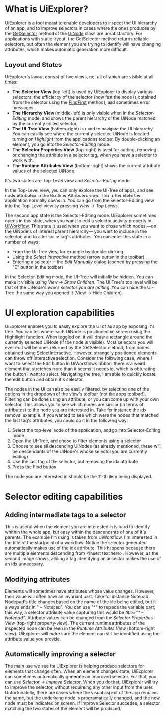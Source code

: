 # What is UiExplorer?

UiExplorer is a tool meant to enable developers to inspect the UI hierarchy of an app, and to improve selectors in cases where the ones produces by the [GetSelector](https://github.com/Deskover/UiPath/wiki/Uinode#wiki-GetSelector) method of the [UiNode](https://github.com/Deskover/UiPath/wiki/Uinode) class are unsatisfactory. For applications with static layout, the GetSelector method returns reliable selectors, but often the element you are trying to identify will have changing attributes, which makes automatic generation more difficult.

## Layout and States

UiExplorer's layout consist of five views, not all of which are visible at all times:

  * **The Selector View** (top-left) is used by UiExplorer to display various selectors, the efficiency of the selector (how fast the node is obtained from the selector using the [FindFirst](https://github.com/Deskover/UiPath/wiki/Uinode#wiki-FindFirst) method), and sometimes error messages.
  * **The Hierarchy View** (middle-left) is only visible when in the *Selector-Editing* mode, and shows the parent hierarchy of the UiNode matched by the currently edited selector.
  * **The UI-Tree View** (bottom-right) is used to navigate the UI hierarchy. You can easilly see where the currently selected UiNode is located turning on *Highlight* from the applications toolbar. By double-clicking an element, you go into the *Selector-Editing* mode.
  * **The Selector Properties View** (top-right) is used for adding, removing or changing the attribute in a selector tag, when you have a selector to work with.
  * **The Runtime Attributes View** (bottom-right) shows the current attribute values of the selected UiNode.

It's two states are *Top-Level* view and *Selector-Editing* mode. 

In the Top-Level view, you can only explore the UI-Tree of apps, and see node attributes in the Runtime Attributes view. This is the state the application normally opens in. You can go from the Selector-Editing view into the Top-Level view by pressing *View &#8594; Top Levels*.

The second app state is the Selector-Editing mode. UiExplorer sometimes opens in this state, when you want to edit a selector activity property in [UiWorkflow](http://google.com). This state is used when you want to chose which nodes &mdash;on the UiNode's of interest parent hierarchy&mdash; you want to include in the selector, and to alter some tag's attributes. You can enter this state in a number of ways:

  * From the Ui-Tree view, for example by double-clicking
  * Using the *Select Interactive* method (arrow button in the toolbar)
  * Entering a selector in the *Edit Manually* dialog (opened by pressing the "E" button in the toolbar)

In the Selector-Editing mode, the UI-Tree will initially be hidden. You can make it visible using *View &#8594; Show Children*. The UI-Tree's top level will be that of the UiNode's *who's selector you are editing*. You can hide the UI-Tree the same way you opened it (View &#8594; Hide Children).

# UI exploration capabilities

UiExplorer enables you to easily explore the UI of an app by exposing it's tree. You can tell where each UiNode is positioned on screen using the Hightlight function. When toggled on, it will draw a rectangle around the currently selected UiNode (if the node is visible). Most selectors you will ever edit will be ones returned by the GetSelector method, from nodes obtained using [SelectInteractive](http://google.com). However, strangelly positioned elements can throw off interactive selection. Consider the following case, where I want to select the Edit button in UiWorkflows ribbon: there is a weird element that stretches more than it seems it needs to, which is obturating the button I want to select. Navigating the tree, I am able to quickly locate the edit button and obtain it's selector.

The nodes in the UI can also be easilly filtered, by selecting one of the options in the dropdown of the view's toolbar (not the apps toolbar!). Filtering can be done using an attribute, or you can come up with your own selector. This allows you to see which nodes are similar (in terms of attributes) to the node you are interested in. Take for instance the idx removal example. If you wanted to see which were the nodes that matched the last tag's attributes, you could do it in the following way:

  1. Select the top-level node of the application, and go into Selector-Editing mode
  1. Open the UI-Tree, and chose to filter elements using a selector
  1. Choose to see all descending UiNodes (as already mentioned, these will be descendants of the UiNode's whose selector you are currently editing)
  1. Use the last tag of the selector, but removing the idx attribute
  1. Press the Find button

The node you are interested in should be the 11-th item being displayed.

# Selector editing capabilities

## Adding intermediate tags to a selector

This is useful when the element you are interested in is hard to identify whithin the whole app, but easy within the descendants of one of it's parents. The example I'm using is taken from UiWorkflow. I'm interested in the title of the startpoint of a workflow. Notice the selector generated automatically makes use of the [idx attribute](https://github.com/Deskover/UiPath/wiki/Selector#the-index-attribute). This happens because there are multiple elements descending from &lt;Insert text here&gt;. However, as the second image shows, adding a tag identifying an ancestor makes the use of an idx unnecesary.

## Modifying attributes

Elements will sometimes have attributes whose value changes. However, their value will often have an invariant part. Take for instance Notepad: Nodepad's title changes based on the name of the file being edited, but it always ends in " &ndash; Notepad". You can use "&midast;" to replace the variable part; this way, a selector attribute value capturing this would be *title="&midast; &ndash; Notepad"*. Attribute values can be changed from the *Selector Properties View* (top-right property-view). The current runtime attributes of the inspected node can be seen in the *Runtime Attributes View* (bottom-right view). UiExplorer will make sure the element can still be identified using the attribute value you provide.

## Automatically improving a selector

The main use we see for UiExplorer is helping produce selectors for elements that change often. When an element changes state, UiExplorer can sometimes automatically generate an improved selector. For that, you can use *Selector &#8594; Improve Selector*. When you do that, UiExplorer will try to improve the selector, without requireing any other input from the user. Unfortunatelly, there are cases where the visual aspect of the app remains the same, but the underlying node is programatically changed, and the new node must be indicated on screen. If Improve Selector succedes, a selector matching the two states of the element will be produced.

